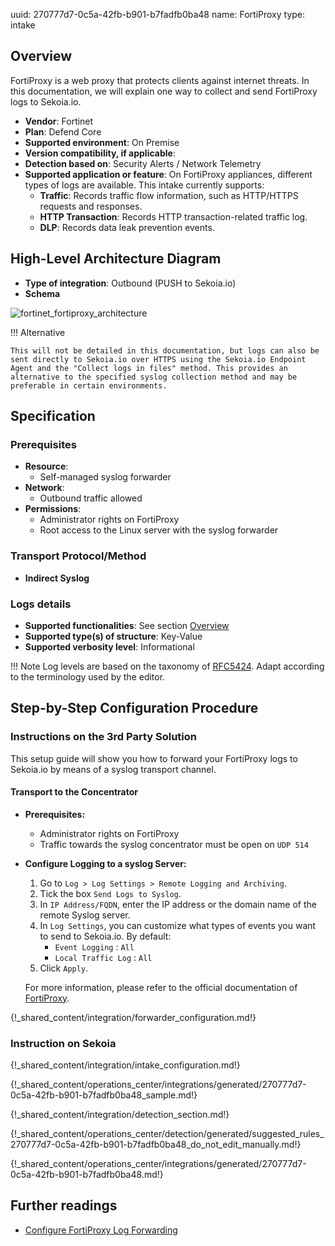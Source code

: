 uuid: 270777d7-0c5a-42fb-b901-b7fadfb0ba48
name: FortiProxy
type: intake

## Overview

FortiProxy is a web proxy that protects clients against internet threats.
In this documentation, we will explain one way to collect and send FortiProxy logs to Sekoia.io.

- **Vendor**: Fortinet
- **Plan**: Defend Core
- **Supported environment**: On Premise
- **Version compatibility, if applicable**:
- **Detection based on**: Security Alerts / Network Telemetry
- **Supported application or feature**: On FortiProxy appliances, different types of logs are available. This intake currently supports:
    - **Traffic**: Records traffic flow information, such as HTTP/HTTPS requests and responses.
    - **HTTP Transaction**: Records HTTP transaction-related traffic log.
    - **DLP**: Records data leak prevention events.

## High-Level Architecture Diagram

- **Type of integration**: Outbound (PUSH to Sekoia.io)
- **Schema**

![fortinet_fortiproxy_architecture](/assets/integration/fortinet_fortiproxy_architecture.png)

!!! Alternative

    This will not be detailed in this documentation, but logs can also be sent directly to Sekoia.io over HTTPS using the Sekoia.io Endpoint Agent and the "Collect logs in files" method. This provides an alternative to the specified syslog collection method and may be preferable in certain environments.

## Specification

### Prerequisites

- **Resource**:
    - Self-managed syslog forwarder
- **Network**:
    - Outbound traffic allowed
- **Permissions**:
    - Administrator rights on FortiProxy
    - Root access to the Linux server with the syslog forwarder

### Transport Protocol/Method

- **Indirect Syslog**

### Logs details

- **Supported functionalities**: See section [Overview](#overview)
- **Supported type(s) of structure**: Key-Value
- **Supported verbosity level**: Informational

!!! Note
    Log levels are based on the taxonomy of [RFC5424](https://datatracker.ietf.org/doc/html/rfc5424). Adapt according to the terminology used by the editor.

## Step-by-Step Configuration Procedure

### Instructions on the 3rd Party Solution

This setup guide will show you how to forward your FortiProxy logs to Sekoia.io by means of a syslog transport channel.

#### Transport to the Concentrator

- **Prerequisites:**
    - Administrator rights on FortiProxy
    - Traffic towards the syslog concentrator must be open on `UDP 514`

- **Configure Logging to a syslog Server:**

    1. Go to `Log > Log Settings > Remote Logging and Archiving`.
    2. Tick the box `Send Logs to Syslog`.
    3. In `IP Address/FQDN`, enter the IP address or the domain name of the remote Syslog server.
    4. In `Log Settings`, you can customize what types of events you want to send to Sekoia.io. By default:
        - `Event Logging` : `All`
        - `Local Traffic Log` : `All`
    5. Click `Apply`.

    For more information, please refer to the official documentation of [FortiProxy](https://docs.fortinet.com/document/fortiproxy/7.0.0/administration-guide/707542/log-settings#Log_Settings).

{!_shared_content/integration/forwarder_configuration.md!}

### Instruction on Sekoia

{!_shared_content/integration/intake_configuration.md!}

{!_shared_content/operations_center/integrations/generated/270777d7-0c5a-42fb-b901-b7fadfb0ba48_sample.md!}

{!_shared_content/integration/detection_section.md!}

{!_shared_content/operations_center/detection/generated/suggested_rules_270777d7-0c5a-42fb-b901-b7fadfb0ba48_do_not_edit_manually.md!}

{!_shared_content/operations_center/integrations/generated/270777d7-0c5a-42fb-b901-b7fadfb0ba48.md!}

## Further readings

- [Configure FortiProxy Log Forwarding](https://docs.fortinet.com/document/fortiproxy/7.0.0/administration-guide/707542/log-settings#Log_Settings)